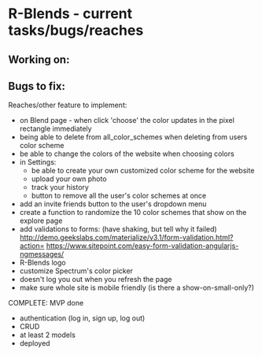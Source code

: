 # R-Blends - current tasks/bugs/reaches

Working on:
-

Bugs to fix:
-

Reaches/other feature to implement:
- on Blend page - when click 'choose' the color updates in the pixel rectangle immediately
- being able to delete from all_color_schemes when deleting from users color scheme
- be able to change the colors of the website when choosing colors
- in Settings:
  - be able to create your own customized color scheme for the website
  - upload your own photo
  - track your history
  - button to remove all the user's color schemes at once
- add an invite friends button to the user's dropdown menu
- create a function to randomize the 10 color schemes that show on the explore page
- add validations to forms: (have shaking, but tell why it failed) http://demo.geekslabs.com/materialize/v3.1/form-validation.html?action=
https://www.sitepoint.com/easy-form-validation-angularjs-ngmessages/
- R-Blends logo
- customize Spectrum's color picker
- doesn't log you out when you refresh the page
- make sure whole site is mobile friendly (is there a show-on-small-only?)

COMPLETE: MVP done
- authentication (log in, sign up, log out)
- CRUD
- at least 2 models
- deployed
